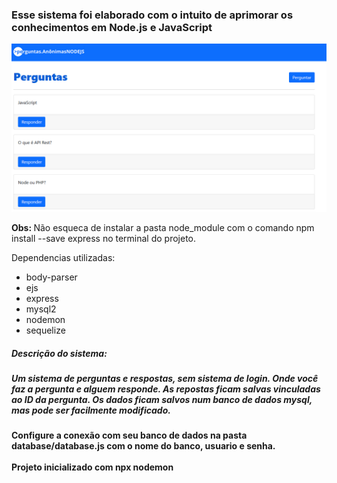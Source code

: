 <h3>Esse sistema foi elaborado com o intuito de aprimorar os conhecimentos em Node.js e JavaScript</h3>

<img src="./banner/SistemaPerguntas.png">

<p><strong>Obs: </strong>Não esqueca de instalar a pasta node_module com o comando npm install --save express no terminal do projeto.</p>

<p>Dependencias utilizadas:</p>
<ul>
    <li>body-parser</li>
    <li>ejs</li>
    <li>express</li>
    <li>mysql2</li>
    <li>nodemon</li>
    <li>sequelize</li>
</ul>

<h5>Descrição do sistema:<h5/>
<p>Um sistema de perguntas e respostas, sem sistema de login. Onde você faz a pergunta e alguem responde. As repostas ficam salvas vinculadas ao ID da pergunta.
Os dados ficam salvos num banco de dados mysql, mas pode ser facilmente modificado.</p>

<h4>Configure a conexão com seu banco de dados na pasta database/database.js com o nome do banco, usuario e senha.<br><br> Projeto inicializado com npx nodemon</h4>
